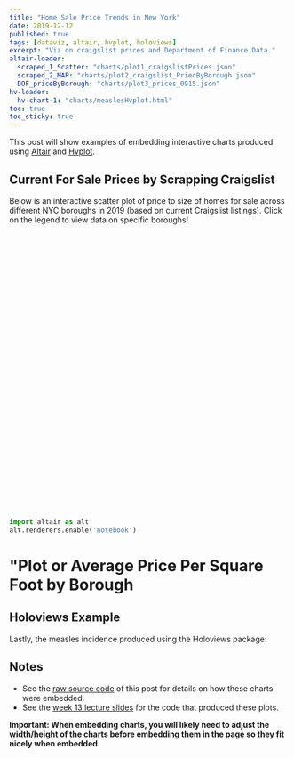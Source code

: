 ```yaml
---
title: "Home Sale Price Trends in New York"
date: 2019-12-12
published: true
tags: [dataviz, altair, hvplot, holoviews]
excerpt: "Viz on craigslist prices and Department of Finance Data."
altair-loader:
  scraped_1_Scatter: "charts/plot1_craigslistPrices.json"
  scraped_2_MAP: "charts/plot2_craigslist_PriecByBorough.json"
  DOF_priceByBorough: "charts/plot3_prices_0915.json"
hv-loader:
  hv-chart-1: "charts/measlesHvplot.html"
toc: true
toc_sticky: true
---
```


This post will show examples of embedding interactive charts produced using [Altair](https://altair-viz.github.io) and [Hvplot](https://hvplot.pyviz.org/).

## Current For Sale Prices by Scrapping Craigslist

Below is an interactive scatter plot of price to size of homes for sale across different NYC boroughs in 2019 (based on current Craigslist listings). Click on the legend to view data on specific boroughs! 


<div id="scraped_1_Scatter" style="width:2px; height: 500px"></div>

```python
import altair as alt
alt.renderers.enable('notebook')
```

<h1> "Plot or Average Price Per Square Foot by Borough </h1>
<div id="scraped_2_MAP"></div>

## Holoviews Example

Lastly, the measles incidence produced using the Holoviews package:

<div id="hv-chart-1"></div>

## Notes

- See the [raw source code](https://raw.githubusercontent.com/nickhand/static-site-template/master/_posts/2019-04-13-measles-charts.md) of this post for details on how these charts were embedded.
- See the [week 13 lecture slides](https://github.com/MUSA-620-Fall-2019/week-13/blob/master/lecture-13.ipynb) for the code that produced these plots.

**Important: When embedding charts, you will likely need to adjust the width/height of the charts before embedding them in the page so they fit nicely when embedded.**
